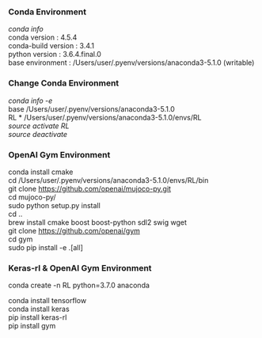 ### Conda Environment  
_conda info_  
conda version : 4.5.4  
conda-build version : 3.4.1  
python version : 3.6.4.final.0  
base environment : /Users/user/.pyenv/versions/anaconda3-5.1.0  (writable)  

### Change Conda Environment  
_conda info -e_  
base                     /Users/user/.pyenv/versions/anaconda3-5.1.0  
RL                    *  /Users/user/.pyenv/versions/anaconda3-5.1.0/envs/RL  
_source activate RL_  
_source deactivate_  

### OpenAI Gym Environment  
conda install cmake  
cd /Users/user/.pyenv/versions/anaconda3-5.1.0/envs/RL/bin  
git clone https://github.com/openai/mujoco-py.git  
cd mujoco-py/  
sudo python setup.py install  
cd ..  
brew install cmake boost boost-python sdl2 swig wget  
git clone https://github.com/openai/gym  
cd gym  
sudo pip install -e .[all]  

### Keras-rl & OpenAI Gym Environment
conda create -n RL python=3.7.0 anaconda  

conda install tensorflow  
conda install keras  
pip install keras-rl  
pip install gym  
